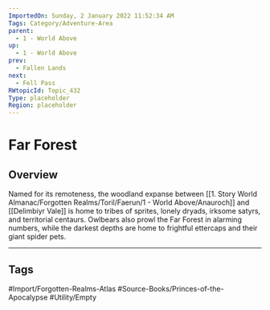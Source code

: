 ```yaml
---
ImportedOn: Sunday, 2 January 2022 11:52:34 AM
Tags: Category/Adventure-Area
parent:
  - 1 - World Above
up:
  - 1 - World Above
prev:
  - Fallen Lands
next:
  - Fell Pass
RWtopicId: Topic_432
Type: placeholder
Region: placeholder
---
```

# Far Forest
## Overview
Named for its remoteness, the woodland expanse between [[1. Story World Almanac/Forgotten Realms/Toril/Faerun/1 - World Above/Anauroch]] and [[Delimbiyr Vale]] is home to tribes of sprites, lonely dryads, irksome satyrs, and territorial centaurs. Owlbears also prowl the Far Forest in alarming numbers, while the darkest depths are home to frightful ettercaps and their giant spider pets.


---
## Tags
#Import/Forgotten-Realms-Atlas #Source-Books/Princes-of-the-Apocalypse #Utility/Empty

